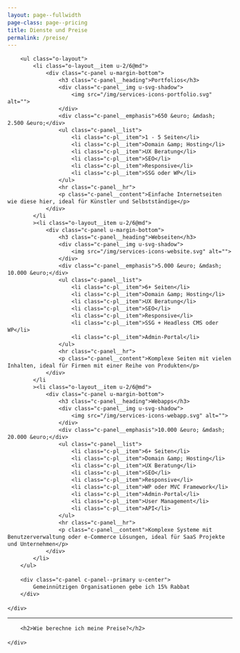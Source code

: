 ```yaml
---
layout: page--fullwidth
page-class: page--pricing
title: Dienste und Preise
permalink: /preise/
---
```


<section class="o-section">
    <div class="o-wrapper">

        <ul class="o-layout">
            <li class="o-layout__item u-2/6@md">
                <div class="c-panel u-margin-bottom">
                    <h3 class="c-panel__heading">Portfolios</h3>
                    <div class="c-panel__img u-svg-shadow">
                        <img src="/img/services-icons-portfolio.svg" alt="">
                    </div>
                    <div class="c-panel__emphasis">650 &euro; &mdash; 2.500 &euro;</div>
                    <ul class="c-panel__list">
                        <li class="c-pl__item">1 - 5 Seiten</li>
                        <li class="c-pl__item">Domain &amp; Hosting</li>
                        <li class="c-pl__item">UX Beratung</li>
                        <li class="c-pl__item">SEO</li>
                        <li class="c-pl__item">Responsive</li>
                        <li class="c-pl__item">SSG oder WP</li>
                    </ul>
                    <hr class="c-panel__hr">
                    <p class="c-panel__content">Einfache Internetseiten wie diese hier, ideal für Künstler und Selbstständige</p>
                </div>
            </li
            ><li class="o-layout__item u-2/6@md">
                <div class="c-panel u-margin-bottom">
                    <h3 class="c-panel__heading">Webseiten</h3>
                    <div class="c-panel__img u-svg-shadow">
                        <img src="/img/services-icons-website.svg" alt="">
                    </div>
                    <div class="c-panel__emphasis">5.000 &euro; &mdash; 10.000 &euro;</div>
                    <ul class="c-panel__list">
                        <li class="c-pl__item">6+ Seiten</li>
                        <li class="c-pl__item">Domain &amp; Hosting</li>
                        <li class="c-pl__item">UX Beratung</li>
                        <li class="c-pl__item">SEO</li>
                        <li class="c-pl__item">Responsive</li>
                        <li class="c-pl__item">SSG + Headless CMS oder WP</li>
                        <li class="c-pl__item">Admin-Portal</li>
                    </ul>
                    <hr class="c-panel__hr">
                    <p class="c-panel__content">Komplexe Seiten mit vielen Inhalten, ideal für Firmen mit einer Reihe von Produkten</p>
                </div>
            </li
            ><li class="o-layout__item u-2/6@md">
                <div class="c-panel u-margin-bottom">
                    <h3 class="c-panel__heading">Webapps</h3>
                    <div class="c-panel__img u-svg-shadow">
                        <img src="/img/services-icons-webapp.svg" alt="">
                    </div>
                    <div class="c-panel__emphasis">10.000 &euro; &mdash; 20.000 &euro;</div>
                    <ul class="c-panel__list">
                        <li class="c-pl__item">6+ Seiten</li>
                        <li class="c-pl__item">Domain &amp; Hosting</li>
                        <li class="c-pl__item">UX Beratung</li>
                        <li class="c-pl__item">SEO</li>
                        <li class="c-pl__item">Responsive</li>
                        <li class="c-pl__item">WP oder MVC Framework</li>
                        <li class="c-pl__item">Admin-Portal</li>
                        <li class="c-pl__item">User Management</li>
                        <li class="c-pl__item">API</li>
                    </ul>
                    <hr class="c-panel__hr">
                    <p class="c-panel__content">Komplexe Systeme mit Benutzerverwaltung oder e-Commerce Lösungen, ideal für SaaS Projekte und Unternehmen</p>
                </div>
            </li>
        </ul>

        <div class="c-panel c-panel--primary u-center">
            Gemeinnützigen Organisationen gebe ich 15% Rabbat
        </div>

    </div>
</section>

<hr>

<section class="o-section">
    <div class="o-wrapper">

        <h2>Wie berechne ich meine Preise?</h2>

    </div>
</section>
